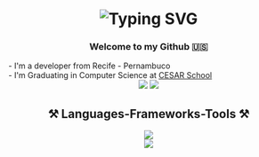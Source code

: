 <h1 align="center">
    <img src="https://readme-typing-svg.herokuapp.com?font=Righteous&size=35&center=true&vCenter=true&width=500&height=70&duration=4000&pause=2000&lines=Hi+There!+👋+Im+Lucas+Rodrigues!" alt="Typing SVG" />
</h1>

<h3 align="center">
  Welcome to my Github 🇺🇸
</h3>
<div align="justify">
  - I'm a developer from Recife - Pernambuco<br>
  - I'm Graduating in Computer Science at <a href="https://www.cesar.school/" target="_blank">CESAR School</a><br>
  <div align="center">
      <a href="https://www.linkedin.com/in/lucas-rodrigues-8478a22ba/" target="_blank"><img src="https://img.shields.io/badge/-LinkedIn-%230077B5?style=for-the-badge&logo=linkedin&logoColor=white" target="_blank"></a>
      <a href = "mailto:lucasrodriguescmp@gmail.com"><img src="https://img.shields.io/badge/Gmail-D14836?style=for-the-badge&logo=gmail&logoColor=white" target="_blank"></a>
  </div>
</div>
<h2 align="center">⚒️ Languages-Frameworks-Tools ⚒️</h2>
<div align="center">
    <img src="https://skillicons.dev/icons?i=python,django" /><br>
    <img src="https://skillicons.dev/icons?i=c,javascript,html,css" /><br>
</div>
